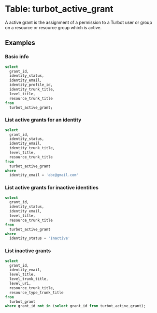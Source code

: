 # Table: turbot_active_grant

A active grant is the assignment of a permission to a Turbot user or group on a resource or resource group which is active. 

## Examples

### Basic info

```sql
select
  grant_id,
  identity_status,
  identity_email,
  identity_profile_id,
  identity_trunk_title,
  level_title,
  resource_trunk_title
from
  turbot_active_grant;
```

### List active grants for an identity

```sql
select
  grant_id,
  identity_status,
  identity_email,
  identity_trunk_title,
  level_title,
  resource_trunk_title
from
  turbot_active_grant
where
  identity_email = 'abc@gmail.com'
```

### List active grants for inactive identities

```sql
select
  grant_id,
  identity_status,
  identity_email,
  level_title,
  resource_trunk_title
from
  turbot_active_grant
where
  identity_status = 'Inactive'
```

### List inactive grants

```sql
select 
  grant_id, 
  identity_email,
  level_title,
  level_trunk_title,
  level_uri,
  resource_trunk_title,
  resource_type_trunk_title
from 
  turbot_grant 
where grant_id not in (select grant_id from turbot_active_grant);
```
